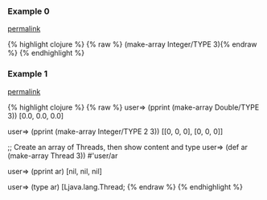 ### Example 0
[permalink](#example-0)

{% highlight clojure %}
{% raw %}
(make-array Integer/TYPE 3){% endraw %}
{% endhighlight %}


### Example 1
[permalink](#example-1)

{% highlight clojure %}
{% raw %}
user=> (pprint (make-array Double/TYPE 3))
[0.0, 0.0, 0.0]

user=> (pprint (make-array Integer/TYPE 2 3))
[[0, 0, 0], [0, 0, 0]]


;; Create an array of Threads, then show content and type
user=> (def ar (make-array Thread 3))
#'user/ar

user=> (pprint ar)
[nil, nil, nil]

user=> (type ar)
[Ljava.lang.Thread;
{% endraw %}
{% endhighlight %}


